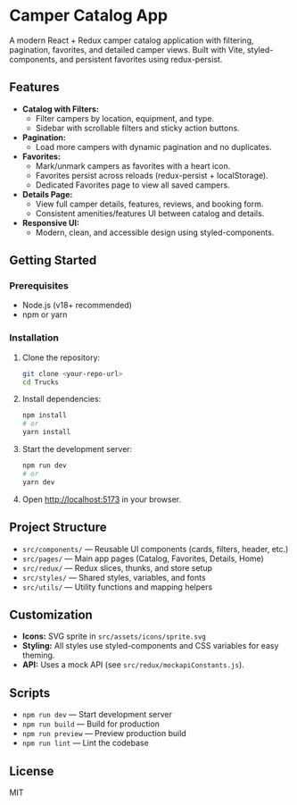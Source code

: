 # Camper Catalog App

A modern React + Redux camper catalog application with filtering, pagination, favorites, and detailed camper views. Built with Vite, styled-components, and persistent favorites using redux-persist.

## Features

- **Catalog with Filters:**
  - Filter campers by location, equipment, and type.
  - Sidebar with scrollable filters and sticky action buttons.
- **Pagination:**
  - Load more campers with dynamic pagination and no duplicates.
- **Favorites:**
  - Mark/unmark campers as favorites with a heart icon.
  - Favorites persist across reloads (redux-persist + localStorage).
  - Dedicated Favorites page to view all saved campers.
- **Details Page:**
  - View full camper details, features, reviews, and booking form.
  - Consistent amenities/features UI between catalog and details.
- **Responsive UI:**
  - Modern, clean, and accessible design using styled-components.

## Getting Started

### Prerequisites
- Node.js (v18+ recommended)
- npm or yarn

### Installation

1. Clone the repository:
   ```sh
   git clone <your-repo-url>
   cd Trucks
   ```
2. Install dependencies:
   ```sh
   npm install
   # or
   yarn install
   ```
3. Start the development server:
   ```sh
   npm run dev
   # or
   yarn dev
   ```
4. Open [http://localhost:5173](http://localhost:5173) in your browser.

## Project Structure

- `src/components/` — Reusable UI components (cards, filters, header, etc.)
- `src/pages/` — Main app pages (Catalog, Favorites, Details, Home)
- `src/redux/` — Redux slices, thunks, and store setup
- `src/styles/` — Shared styles, variables, and fonts
- `src/utils/` — Utility functions and mapping helpers

## Customization
- **Icons:** SVG sprite in `src/assets/icons/sprite.svg`
- **Styling:** All styles use styled-components and CSS variables for easy theming.
- **API:** Uses a mock API (see `src/redux/mockapiConstants.js`).

## Scripts
- `npm run dev` — Start development server
- `npm run build` — Build for production
- `npm run preview` — Preview production build
- `npm run lint` — Lint the codebase

## License

MIT
